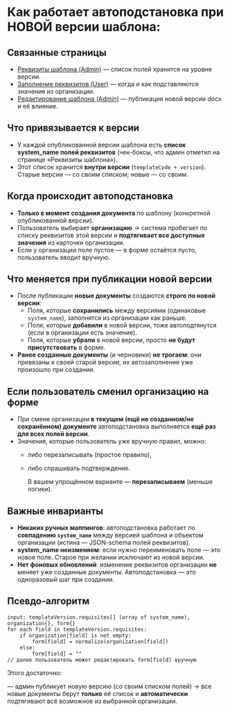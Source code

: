 # Как работает автоподстановка при НОВОЙ версии шаблона:

## Связанные страницы

- [Реквизиты шаблона (Admin)](%D0%A1%D1%82%D1%80%D0%B0%D0%BD%D0%B8%D1%86%D0%B0%20%C2%AB%D0%A0%D0%B5%D0%BA%D0%B2%D0%B8%D0%B7%D0%B8%D1%82%D1%8B%20%D1%88%D0%B0%D0%B1%D0%BB%D0%BE%D0%BD%D0%B0%C2%BB%20(Admin)%2028aeb7bb740980259c6bc2f927c441ac.md) — список полей хранится на уровне версии.
- [Заполнение реквизитов (User)](../%D0%A0%D0%B0%D0%B1%D0%BE%D1%82%D0%B0%20%D1%81%20%D0%B4%D0%BE%D0%BA%D1%83%D0%BC%D0%B5%D0%BD%D1%82%D0%B0%D0%BC%D0%B8%20(User)%20290eb7bb7409804da0aed86f3433deb2/%D0%A1%D1%82%D1%80%D0%B0%D0%BD%D0%B8%D1%86%D0%B0%20%C2%AB%D0%97%D0%B0%D0%BF%D0%BE%D0%BB%D0%BD%D0%B5%D0%BD%D0%B8%D0%B5%20%D1%80%D0%B5%D0%BA%D0%B2%D0%B8%D0%B7%D0%B8%D1%82%D0%BE%D0%B2%C2%BB%20(User)%2028feb7bb7409809eac65ca6a6512831e.md) — когда и как подставляются значения из организации.
- [Редактирование шаблона (Admin)](%D0%A1%D1%82%D1%80%D0%B0%D0%BD%D0%B8%D1%86%D0%B0%20%C2%AB%D0%A0%D0%B5%D0%B4%D0%B0%D0%BA%D1%82%D0%B8%D1%80%D0%BE%D0%B2%D0%B0%D0%BD%D0%B8%D0%B5%20%D1%88%D0%B0%D0%B1%D0%BB%D0%BE%D0%BD%D0%B0%C2%BB%20(Admin)%2028aeb7bb740980899c14e7304dd6f285.md) — публикация новой версии docx и её влияние.

## Что привязывается к версии

- У каждой опубликованной версии шаблона есть **список system_name полей реквизитов** (чек-боксы, что админ отметил на странице «Реквизиты шаблона»).
- Этот список хранится **внутри версии** (`templateCode + version`). Старые версии — со своим списком; новые — со своим.

## Когда происходит автоподстановка

- **Только в момент создания документа** по шаблону (конкретной опубликованной версии).
- Пользователь выбирает **организацию** → система пробегает по списку реквизитов этой версии и **подтягивает все доступные значения** из карточки организации.
- Если у организации поле пустое — в форме остаётся пусто, пользователь вводит вручную.

## Что меняется при публикации новой версии

- После публикации **новые документы** создаются **строго по новой версии**:
    - Поля, которые **сохранились** между версиями (одинаковые `system_name`), заполнятся из организации как раньше.
    - Поля, которые **добавили** в новой версии, тоже автоподтянутся (если в организации есть значение).
    - Поля, которые **убрали** в новой версии, просто **не будут присутствовать** в форме.
- **Ранее созданные документы** (и черновики) **не трогаем**: они привязаны к своей старой версии, их автозаполнение уже произошло при создании.

## Если пользователь сменил организацию на форме

- При смене организации **в текущем (ещё не созданном/не сохранённом) документе** автоподстановка выполняется **ещё раз для всех полей версии**.
- Значения, которые пользователь уже вручную правил, можно:
    - либо перезаписывать (простое правило),
    - либо спрашивать подтверждение.
        
        В вашем упрощённом варианте — **перезаписываем** (меньше логики).
        

## Важные инварианты

- **Никаких ручных маппингов**: автоподстановка работает по **совпадению `system_name`** между версией шаблона и объектом организации (истина — JSON-schema полей реквизитов).
- **system_name неизменяем**: если нужно переименовать поле — это новое поле. Старое при желании исключают из новой версии.
- **Нет фоновых обновлений**: изменение реквизитов организации **не** меняет уже созданные документы. Автоподстановка — это одноразовый шаг при создании.

## Псевдо-алгоритм

```
input: templateVersion.requisites[] (array of system_name), organization{}, form{}
for each field in templateVersion.requisites:
    if organization[field] is not empty:
        form[field] = normalize(organization[field])
    else:
        form[field] = ""
// далее пользователь может редактировать form[field] вручную

```

Этого достаточно:

— админ публикует новую версию (со своим списком полей) → все новые документы берут **только** её список и **автоматически** подтягивают всё возможное из выбранной организации.